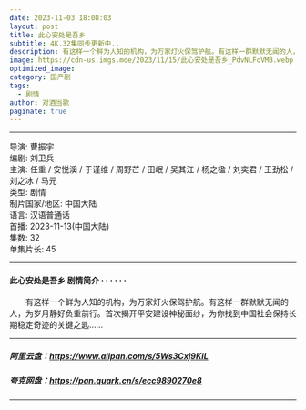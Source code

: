 ```yaml
---
date: 2023-11-03 18:08:03
layout: post
title: 此心安处是吾乡
subtitle: 4K.32集同步更新中..
description: 有这样一个鲜为人知的机构，为万家灯火保驾护航。有这样一群默默无闻的人，为岁月静好负重前行。首次揭开平安建设神秘面纱，为你找到中国社会保持长期稳定奇迹的关键之匙.....
image: https://cdn-us.imgs.moe/2023/11/15/此心安处是吾乡_PdvNLFoVMB.webp
optimized_image: 
category: 国产剧
tags:
  - 剧情
author: 对酒当歌
paginate: true
---
```



---

导演: 曹振宇  
编剧: 刘卫兵  
主演: 任重 / 安悦溪 / 于谨维 / 周野芒 / 田岷 / 吴其江 / 杨之楹 / 刘奕君 / 王劲松 / 刘之冰 / 马元  
类型: 剧情  
制片国家/地区: 中国大陆  
语言: 汉语普通话  
首播: 2023-11-13(中国大陆)  
集数: 32  
单集片长: 45  

---

#### 此心安处是吾乡 剧情简介 · · · · · ·

　　有这样一个鲜为人知的机构，为万家灯火保驾护航。有这样一群默默无闻的人，为岁月静好负重前行。首次揭开平安建设神秘面纱，为你找到中国社会保持长期稳定奇迹的关键之匙……

---

##### 阿里云盘：<https://www.alipan.com/s/5Ws3Cxj9KiL>

##### 夸克网盘：<https://pan.quark.cn/s/ecc9890270e8>

---
